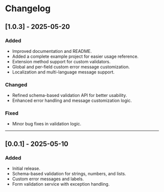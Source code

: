 # Changelog

## [1.0.3] - 2025-05-20

### Added
- Improved documentation and README.
- Added a complete example project for easier usage reference.
- Extension method support for custom validators.
- Global and per-field custom error message customization.
- Localization and multi-language message support.

### Changed
- Refined schema-based validation API for better usability.
- Enhanced error handling and message customization logic.

### Fixed
- Minor bug fixes in validation logic.

---

## [0.0.1] - 2025-05-10

### Added
- Initial release.
- Schema-based validation for strings, numbers, and lists.
- Custom error messages and labels.
- Form validation service with exception handling.

